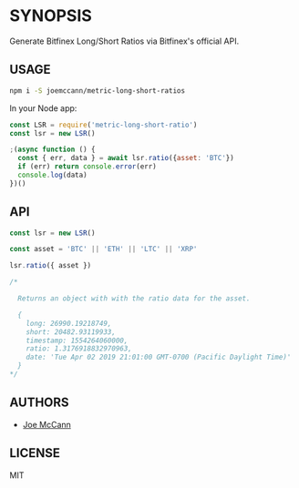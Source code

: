 # SYNOPSIS

Generate Bitfinex Long/Short Ratios via Bitfinex's official API.

## USAGE

```sh
npm i -S joemccann/metric-long-short-ratios
```

In your Node app:

```js
const LSR = require('metric-long-short-ratio')
const lsr = new LSR()

;(async function () {
  const { err, data } = await lsr.ratio({asset: 'BTC'})
  if (err) return console.error(err)
  console.log(data)
})()
```

## API

```js
const lsr = new LSR()

const asset = 'BTC' || 'ETH' || 'LTC' || 'XRP'

lsr.ratio({ asset })

/*

  Returns an object with with the ratio data for the asset.

  {
    long: 26990.19218749,
    short: 20482.93119933,
    timestamp: 1554264060000,
    ratio: 1.3176918832970963,
    date: 'Tue Apr 02 2019 21:01:00 GMT-0700 (Pacific Daylight Time)' 
  }
*/
```

## AUTHORS

- [Joe McCann](https://twitter.com/joemccann)

## LICENSE

MIT
